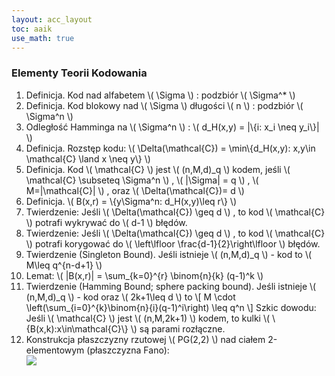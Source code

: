 ```yaml
---
layout: acc_layout
toc: aaik
use_math: true
---
```


### Elementy Teorii Kodowania

1.  Definicja. Kod nad alfabetem \\( \\Sigma \\) : podzbiór \\( 
    \\Sigma^\* \\) 
2.  Definicja. Kod blokowy nad \\( \\Sigma \\) długości \\( n
    \\) : podzbiór \\( \\Sigma^n \\) 
3.  Odległość Hamminga na \\( \\Sigma^n \\) : \\( d\_H(x,y) =
    \|\\{i: x\_i \\neq y\_i\\}\| \\) 
4.  Definicja. Rozstęp kodu: \\( \\Delta(\\mathcal{C}) =
    \\min\\{d\_H(x,y): x,y\\in \\mathcal{C} \\land x \\neq y\\} \\) 
5.  Definicja. Kod \\( \\mathcal{C} \\) jest \\( (n,M,d)\_q \\) 
    kodem, jeśli \\( \\mathcal{C} \\subseteq \\Sigma^n \\) , \\( 
    \|\\Sigma\| = q \\) , \\( M=\|\\mathcal{C}\| \\) , oraz \\( 
    \\Delta(\\mathcal{C})= d \\) 
6.  Definicja.  \\( B(x,r) = \\{y\\Sigma^n: d\_H(x,y)\\leq r\\} \\) 
7.  Twierdzenie: Jeśli \\( \\Delta(\\mathcal{C}) \\geq d \\) , to
    kod \\( \\mathcal{C} \\) potrafi wykrywać do \\( d-1 \\) 
    błędów.
8.  Twierdzenie: Jeśli \\( \\Delta(\\mathcal{C}) \\geq d \\) , to
    kod \\( \\mathcal{C} \\) potrafi korygować do \\( 
    \\left\\lfloor \\frac{d-1}{2}\\right\\lfloor \\) błędów.
9.  Twierdzenie (Singleton Bound). Jeśli istnieje \\( (n,M,d)\_q
    \\) - kod to \\( M\\leq q^{n-d+1} \\) 
10. Lemat: \\( \|B(x,r)\| = \\sum\_{k=0}^{r} \\binom{n}{k} (q-1)^k
    \\) 
11. Twierdzenie (Hamming Bound; sphere packing bound). Jeśli istnieje
    \\( (n,M,d)\_q \\) - kod oraz \\( 2k+1\\leq d \\) to \\[ 
    M \\cdot \\left(\\sum\_{i=0}^{k}\\binom{n}{i}(q-1)^i\\right) \\leq
    q^n \\] Szkic dowodu: Jeśli \\( \\mathcal{C} \\) jest \\( 
    (n,M,2k+1) \\) kodem, to kulki \\( 
    \\{B(x,k):x\\in\\mathcal{C}\\} \\) są parami rozłączne.
12. Konstrukcja płaszczyzny rzutowej \\( PG(2,2) \\) nad ciałem
    2-elementowym (płaszczyzna Fano):\
    ![](https://cs.pwr.edu.pl/cichon/2016_17_b/Algebra/FanoPlane.png)

